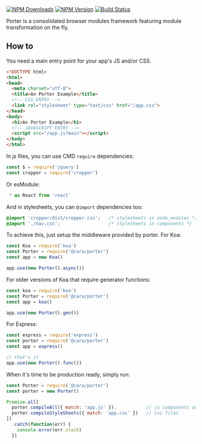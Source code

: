 [![NPM Downloads](https://img.shields.io/npm/dm/@cara/porter.svg?style=flat)](https://www.npmjs.com/package/@cara/porter)
[![NPM Version](http://img.shields.io/npm/v/@cara/porter.svg?style=flat)](https://www.npmjs.com/package/@cara/porter)
[![Build Status](https://travis-ci.org/erzu/porter.svg)](https://travis-ci.org/erzu/porter)

Porter is a consolidated browser modules framework featuring module transformation on the fly.

## How to

You need a main entry point for your app's JS and/or CSS.

```html
<!DOCTYPE html>
<html>
<head>
  <meta charset="utf-8">
  <title>An Porter Example</title>
  <!-- CSS ENTRY -->
  <link rel="stylesheet" type="text/css" href="/app.css">
</head>
<body>
  <h1>An Porter Example</h1>
  <!-- JAVASCRIPT ENTRY -->
  <script src="/app.js?main"></script>
</body>
</html>
```

In js files, you can use CMD `require` dependencies:

```js
const $ = require('jquery')
const cropper = require('cropper')
```

Or esModule:

```js
 * as React from 'react'
```

And in stylesheets, you can `@import` dependencies too:

```css
@import 'cropper/dist/cropper.css';   /* stylesheets in node_modules */
@import './nav.css';                  /* stylesheets in components */
```

To achieve this, just setup the middleware provided by porter. For Koa:

```js
const Koa = require('koa')
const Porter = require('@cara/porter')
const app = new Koa()

app.use(new Porter().async())
```

For older versions of Koa that require generator functions:

```js
const koa = require('koa')
const Porter = require('@cara/porter')
const app = koa()

app.use(new Porter().gen())
```

For Express:

```js
const express = require('express')
const porter = require('@cara/porter')
const app = express()

// that's it
app.use(new Porter().func())
```

When it's time to be production ready, simply run:

```js
const Porter = require('@cara/porter')
const porter = new Porter()

Promise.all[
  porter.compileAll({ match: 'app.js' }),           // js components and modules
  porter.compileStyleSheets({ match: 'app.css' })   // css files
])
  .catch(function(err) {
    console.error(err.stack)
  })
```
